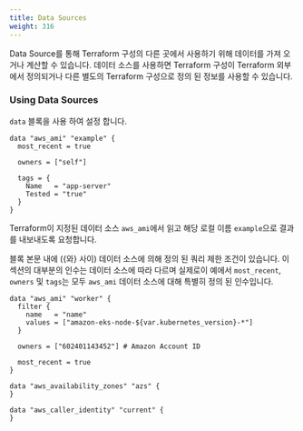 ```yaml
---
title: Data Sources
weight: 316
---
```


Data Source를 통해 Terraform 구성의 다른 곳에서 사용하기 위해 데이터를 가져 오거나 계산할 수 있습니다. 데이터 소스를 사용하면 Terraform 구성이 Terraform 외부에서 정의되거나 다른 별도의 Terraform 구성으로 정의 된 정보를 사용할 수 있습니다.

### Using Data Sources

`data` 블록을 사용 하여 설정 합니다.

```hcl
data "aws_ami" "example" {
  most_recent = true

  owners = ["self"]

  tags = {
    Name   = "app-server"
    Tested = "true"
  }
}
```

Terraform이 지정된 데이터 소스 `aws_ami`에서 읽고 해당 로컬 이름 `example`으로 결과를 내보내도록 요청합니다.

블록 본문 내에 ({와} 사이) 데이터 소스에 의해 정의 된 쿼리 제한 조건이 있습니다. 이 섹션의 대부분의 인수는 데이터 소스에 따라 다르며 실제로이 예에서 `most_recent`, `owners` 및 `tags`는 모두 `aws_ami` 데이터 소스에 대해 특별히 정의 된 인수입니다.

```hcl
data "aws_ami" "worker" {
  filter {
    name   = "name"
    values = ["amazon-eks-node-${var.kubernetes_version}-*"]
  }

  owners = ["602401143452"] # Amazon Account ID

  most_recent = true
}
```

```hcl
data "aws_availability_zones" "azs" {
}

data "aws_caller_identity" "current" {
}
```
